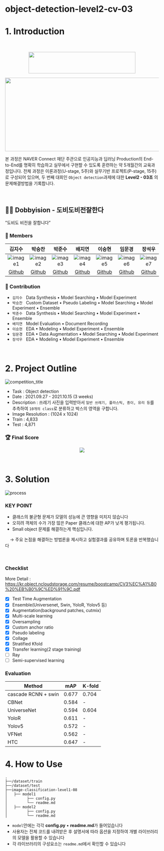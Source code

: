 # object-detection-level2-cv-03

# 1. Introduction  
<br/>
<p align="center">
   <img src="https://kr.object.ncloudstorage.com/resume/boostcamp/boostcamplogo.png" style="width:350px; height:70px;" />
</p>
<p align="center">
   <img src="https://kr.object.ncloudstorage.com/resume/boostcamp/boostcamplogo2.png" style="width:800px; height:240px;" />
</p>

본 과정은 NAVER Connect 재단 주관으로 인공지능과 딥러닝 Production의 End-to-End를 명확히 학습하고 실무에서 구현할 수 있도록 훈련하는 약 5개월간의 교육과정입니다. 전체 과정은 이론과정(U-stage, 5주)와 실무기반 프로젝트(P-stage, 15주)로 구성되어 있으며, 두 번째 대회인 `Object detection`과제에 대한 **Level2 - 03조** 의 문제해결방법을 기록합니다.
  
<br/>

## 🧙‍♀️ Dobbyision - 도비도비전잘한다  
”도비도 비전을 잘합니다”  
### 🔅 Members  

김지수|박승찬|박준수|배지연|이승현|임문경|장석우
:-:|:-:|:-:|:-:|:-:|:-:|:-:
![image1][image1]|![image2][image2]|![image3][image3]|![image4][image4]|![image5][image5]|![image6][image6]|![image7][image7]
[Github](https://github.com/memesoo99)|[Github](https://github.com/ark10806)|[Github](https://github.com/JJONSOO)|[Github](https://github.com/jiiyeon)|[Github](https://github.com/lsh3163)|[Github](https://github.com/larcane97)|[Github](https://github.com/sw-jang)


### 🔅 Contribution  
- `김지수` &nbsp; Data Synthesis • Model Searching • Model Experiment  
- `박승찬` &nbsp; Custom Dataset • Pseudo Labeling • Model Searching • Model Experiment • Ensemble   
- `박준수` &nbsp; Data Synthesis • Model Searching • Model Experiment • Ensemble  
- `배지연` &nbsp; Model Evaluation • Document Recording  
- `이승현` &nbsp; EDA • Modeling • Model Experiment • Ensemble
- `임문경` &nbsp; EDA • Data Augmentation • Model Searching • Model Experiment  
- `장석우` &nbsp; EDA • Modeling • Model Experiment • Ensemble 

[image1]: https://kr.object.ncloudstorage.com/resume/boostcamp/00.png
[image2]: https://kr.object.ncloudstorage.com/resume/boostcamp/01.png
[image3]: https://kr.object.ncloudstorage.com/resume/boostcamp/02.png
[image4]: https://kr.object.ncloudstorage.com/resume/boostcamp/03.png
[image5]: https://kr.object.ncloudstorage.com/resume/boostcamp/04.png
[image6]: https://kr.object.ncloudstorage.com/resume/boostcamp/05.png
[image7]: https://kr.object.ncloudstorage.com/resume/boostcamp/06.png


<br/>

# 2. Project Outline  

![competition_title](https://kr.object.ncloudstorage.com/resume/boostcamp/competition.png)

- Task : Object detection
- Date : 2021.09.27 - 2021.10.15 (3 weeks)
- Description : 쓰레기 사진을 입력받아서 `일반 쓰레기, 플라스틱, 종이, 유리 등`를 추측하여 `10개의 class`로 분류하고 박스의 영역을 구합니다.   
- Image Resolution : (1024 x 1024)
- Train : 4,833
- Test : 4,871

### 🏆 Final Score  
<p align="center">
   <img src="https://kr.object.ncloudstorage.com/resume/boostcamp/leaderboard.png">
</p>

<br/>

# 3. Solution
![process][process]

### KEY POINT
- 클래스의 불균형 문제가 모델의 성능에 큰 영향을 미치지 않습니다
- 오히려 객체의 수가 가장 많은 Paper 클래스에 대한 AP가 낮게 평가됩니다. 
- Small object 문제를 해결하는게 핵심입니다. 

&nbsp; &nbsp; → 주요 논점을 해결하는 방법론을 제시하고 실험결과를 공유하며 토론을 반복했습니다   

[process]: https://kr.object.ncloudstorage.com/resume/boostcamp/pipeline.png
<br/>

### Checklist
More Detail : https://kr.object.ncloudstorage.com/resume/boostcamp/CV3%EC%A1%B0%20%EB%B0%9C%ED%91%9C.pdf
- [x] Test Time Augmentation
- [x] Ensemble(Universenet, Swin, YoloR, Yolov5 등)
- [x] Augmentation(background patches, cutmix)
- [x] Multi-scale learning
- [x] Oversampling
- [x] Custom anchor ratio
- [x] Pseudo labeling
- [x] Collage
- [x] Stratified Kfold
- [x] Transfer learning(2 stage training)
- [ ] Ray
- [ ] Semi-supervised learning

### Evaluation

| Method| mAP| K-fold|
| --- | --- | --- |
|cascade RCNN + swin| 0.677| 0.704|
|CBNet|0.584|-|
|UniverseNet|0.594|0.604|
|YoloR|0.611|- |
|Yolov5|0.572|-|
|VFNet|0.562|-|
|HTC|0.647|-|

# 4. How to Use


```
.
├──/dataset/train
├──/dataset/test
├──image-classification-level1-08
│   ├── model1
│         ├── config.py
│         └── readme.md
│   ├── model2
│         ├── config.py
│         └── readme.md
```

- `model`안에는 각각 **config.py** •  **readme.md**가 들어있습니다  
- 사용자는 전체 코드를 내려받은 후 설명서에 따라 옵션을 지정하여 개별 라이브러리의 모델을 활용할 수 있습니다
- 각 라이브러리의 구성요소는 `readme.md`에서 확인할 수 있습니다  

